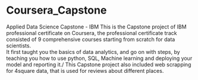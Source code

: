 # Coursera_Capstone
Applied Data Science Capstone - IBM
This is the Capstone project of IBM professional certificate on Coursera, the professional certificate track consisted of 9 comprehensive courses starting from scratch for data scientists.\
It first taught you the basics of data analytics, and go on with steps, by teaching you how to use python, SQL, Machine learning and deploying your model and reporting it./
This Capstone project also included web scrapping for 4square data, that is used for reviews about different places.

